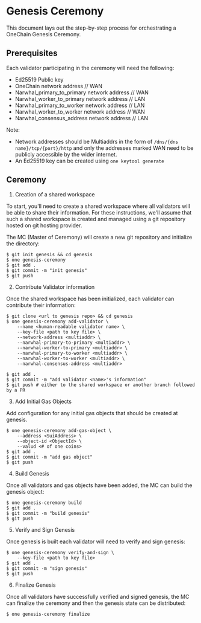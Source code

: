 # Genesis Ceremony

This document lays out the step-by-step process for orchestrating a OneChain Genesis Ceremony.

## Prerequisites 

Each validator participating in the ceremony will need the following:

- Ed25519 Public key
- OneChain network address // WAN
- Narwhal_primary_to_primary network address // WAN
- Narwhal_worker_to_primary network address // LAN
- Narwhal_primary_to_worker network address // LAN
- Narwhal_worker_to_worker network address // WAN
- Narwhal_consensus_address network address // LAN

Note:
- Network addresses should be Multiaddrs in the form of `/dns/{dns name}/tcp/{port}/http` and
only the addresses marked WAN need to be publicly accessible by the wider internet.
- An Ed25519 key can be created using `one keytool generate`

## Ceremony

1. Creation of a shared workspace

To start, you'll need to create a shared workspace where all validators will be able to share their
information. For these instructions, we'll assume that such a shared workspace is created and managed
using a git repository hosted on git hosting provider.

The MC (Master of Ceremony) will create a new git repository and initialize the directory:

```
$ git init genesis && cd genesis
$ one genesis-ceremony 
$ git add .
$ git commit -m "init genesis"
$ git push
```

2. Contribute Validator information

Once the shared workspace has been initialized, each validator can contribute their information:

```
$ git clone <url to genesis repo> && cd genesis
$ one genesis-ceremony add-validator \
    --name <human-readable validator name> \
    --key-file <path to key file> \
    --network-address <multiaddr> \
    --narwhal-primary-to-primary <multiaddr> \
    --narwhal-worker-to-primary <multiaddr> \
    --narwhal-primary-to-worker <multiaddr> \
    --narwhal-worker-to-worker <multiaddr> \
    --narwhal-consensus-address <multiaddr>

$ git add .
$ git commit -m "add validator <name>'s information"
$ git push # either to the shared workspace or another branch followed by a PR
```

3. Add Initial Gas Objects

Add configuration for any initial gas objects that should be created at genesis.

```
$ one genesis-ceremony add-gas-object \
    --address <SuiAddress> \
    --object-id <ObjectId> \
    --valud <# of one coins>
$ git add .
$ git commit -m "add gas object"
$ git push
```

4. Build Genesis

Once all validators and gas objects have been added, the MC can build the genesis object:

```
$ one genesis-ceremony build
$ git add .
$ git commit -m "build genesis"
$ git push
```

5. Verify and Sign Genesis

Once genesis is built each validator will need to verify and sign genesis:

```
$ one genesis-ceremony verify-and-sign \
    --key-file <path to key file>
$ git add .
$ git commit -m "sign genesis"
$ git push
```

6. Finalize Genesis

Once all validators have successfully verified and signed genesis, the MC can finalize the ceremony
and then the genesis state can be distributed:

```
$ one genesis-ceremony finalize
```
